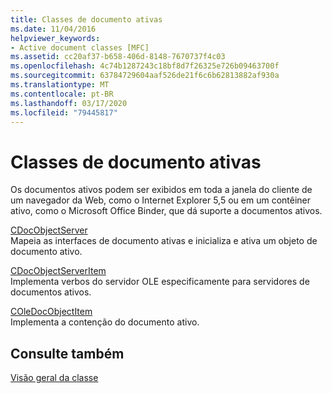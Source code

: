 ```yaml
---
title: Classes de documento ativas
ms.date: 11/04/2016
helpviewer_keywords:
- Active document classes [MFC]
ms.assetid: cc20af37-b658-406d-8148-7670737f4c03
ms.openlocfilehash: 4c74b1287243c18bf8d7f26325e726b09463700f
ms.sourcegitcommit: 63784729604aaf526de21f6c6b62813882af930a
ms.translationtype: MT
ms.contentlocale: pt-BR
ms.lasthandoff: 03/17/2020
ms.locfileid: "79445817"
---
```

# <a name="active-document-classes"></a>Classes de documento ativas

Os documentos ativos podem ser exibidos em toda a janela do cliente de um navegador da Web, como o Internet Explorer 5,5 ou em um contêiner ativo, como o Microsoft Office Binder, que dá suporte a documentos ativos.

[CDocObjectServer](../mfc/reference/cdocobjectserver-class.md)<br/>
Mapeia as interfaces de documento ativas e inicializa e ativa um objeto de documento ativo.

[CDocObjectServerItem](../mfc/reference/cdocobjectserveritem-class.md)<br/>
Implementa verbos do servidor OLE especificamente para servidores de documentos ativos.

[COleDocObjectItem](../mfc/reference/coledocobjectitem-class.md)<br/>
Implementa a contenção do documento ativo.

## <a name="see-also"></a>Consulte também

[Visão geral da classe](../mfc/class-library-overview.md)
